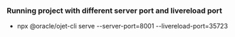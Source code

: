 

### Running project with different server port and livereload port

* npx @oracle/ojet-cli serve --server-port=8001 --livereload-port=35723

